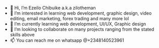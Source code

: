 - 👋 Hi, I’m Ezeilo Chibuike a.k.a zilotheman
- 👀 I’m interested in learning web development, graphic design, video editing, email marketing, forex trading and many more lol
- 🌱 I’m currently learning web development, UI/UX, Graphic design 
- 💞️ I’m looking to collaborate on many projects ranging from the stated skills above
- 📫 You can reach me on whatsapp @+2348140523961 

<!---
Zilotheman/Zilotheman is a ✨ special ✨ repository because its `README.md` (this file) appears on your GitHub profile.
You can click the Preview link to take a look at your changes.
--->
